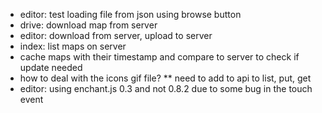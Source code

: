 * editor: test loading file from json using browse button
* drive: download map from server
* editor: download from server, upload to server
* index: list maps on server
* cache maps with their timestamp and compare to server to check if update needed
* how to deal with the icons gif file?
** need to add to api to list, put, get
* editor: using enchant.js 0.3 and not 0.8.2 due to some bug in the touch event
